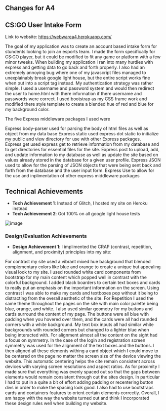 ## Changes for A4 



## CS:GO User Intake Form

Link to website: https://webwarea4.herokuapp.com/

The goal of my application was to create an account based intake form for stundents looking to join an esports team. I made the form specifically for CS:GO player, but it could be modified to fit any game or platform with a few minor tweeks. When building my application I ran into many hurdles with express and getting data to go back and forth properly. I also had an extremely annoying bug where one of my javascript files managed to unexplainably break google light house, but the entire script works fine when put into a script tag instead. My authentication strategy was rather simple. I used a username and password system and would then redirect the user to home.html with there information if there username and passwords were correct. I used bootstrap as my CSS frame work and modified there style template to create a blended hue of red and blue for my background color. 

The five Express middleware packages I used were 

Express body-parser used for parsing the body of html files as well as object from my data base
Express static used express dot static to initialize my public and view directory for use with other Express packages.  
Express get used express get to retrieve information from my database and to get directories for essential files for the site. 
Express post to upload, add, and update information to my database as well as update the site based on values already stored in the database for a given user profile. 
Express JSON used to allow for the parsing of JSON objects that were being sent back and forth from the database and the user input form. 
Express Use to allow for the use and inplimentation of other express middleware packages 



## Technical Achievements
- **Tech Achievement 1**: Instead of Glitch, I hosted my site on Heroku instead
- **Tech Achievement 2**: Got 100% on all google light house tests 

![image](https://user-images.githubusercontent.com/73297412/192719849-218abd23-cdd8-42ff-ab71-a61a9ea8934f.png)


### Design/Evaluation Achievements
- **Design Achievement 1**: I implimented the CRAP (contrast, repetition, alignment, and proximity) principles into my site:

For contrast my site used a vibrant mixed hue background that blended complementary colors like blue and orange to create a unique but appealing visual look to my site. I used rounded white card components from bootstrap for my main content which popped well in contrast with the colorful background. I added black boarders to certain text boxes and cards to really put an emphasis on the important information on the screen. Using contrast I was able to make my cards and textboxes pop without it being to distracting from the overall aesthetic of the site. For Repetition I used the same theme throughout the pages on the site with main color palette being blue, orange, and white. I also used similar geometry for my buttons and cards surround the content of my page. The buttons were all blue with padding when you hovered over them, and the cards were all had rounded corners with a white background. My text box inputs all had similar white backgrounds with rounded corners but changed to a lighter blue when being interacted with. For alignment almost all the content on the sight had a focus on symmetry. In the case of the login and registration screen symmetry was used for the alignment of the text boxes and the buttons. I then aligned all these elements withing a card object which I could move to be centered on the page no matter the screen size of the device viewing the website. This automatic centering helps the cite remain consistent across devices with varying screen resolutions and aspect ratios. As for proximity I made sure that everything was evenly spaced out so that the gaps between elements would remain consistent through out the sites design. In particular I had to put in a quite a bit of effort adding padding or recentering button divs in order to make the spacing look good. I also had to use bootstraps cards and containers features to orient certain elements correctly. Overall, I am happy with the way the website turned out and think I incorporated these design rules well when building my website.  

